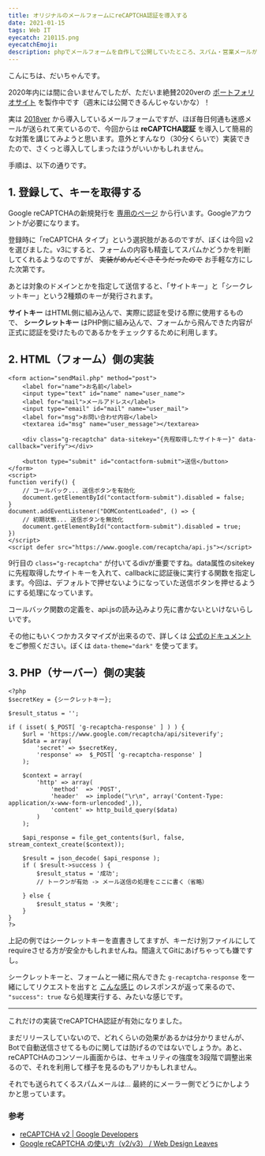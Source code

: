 ```yaml
---
title: オリジナルのメールフォームにreCAPTCHA認証を導入する
date: 2021-01-15
tags: Web IT
eyecatch: 210115.png
eyecatchEmoji:
description: phpでメールフォームを自作して公開していたところ、スパム・営業メールがたくさん来たのでreCAPTCHA認証を導入してみました。
---
```


こんにちは、だいちゃんです。

2020年内には間に合いませんでしたが、ただいま絶賛2020verの [ポートフォリオサイト](https://udcxx.me/) を製作中です（週末には公開できるんじゃないかな）！

実は [2018ver](https://udcxx.github.io/portfolio/old/2018/) から導入しているメールフォームですが、ほぼ毎日何通も迷惑メールが送られて来ているので、今回からは **reCAPTCHA認証** を導入して簡易的な対策を講じてみようと思います。意外とすんなり（30分くらいで）実装できたので、さくっと導入してしまったほうがいいかもしれません。

手順は、以下の通りです。

## 1. 登録して、キーを取得する

Google reCAPTCHAの新規発行を [専用のページ](https://www.google.com/recaptcha/admin/create) から行います。Googleアカウントが必要になります。

登録時に「reCAPTCHA タイプ」という選択肢があるのですが、ぼくは今回 v2 を選びました。v3にすると、フォームの内容も精査してスパムかどうかを判断してくれるようなのですが、 ~~実装がめんどくさそうだったので~~ お手軽な方にした次第です。

あとは対象のドメインとかを指定して送信すると、「サイトキー」と「シークレットキー」という2種類のキーが発行されます。

**サイトキー** はHTML側に組み込んで、実際に認証を受ける際に使用するもので、 **シークレットキー** はPHP側に組み込んで、フォームから飛んできた内容が正式に認証を受けたものであるかをチェックするために利用します。


## 2. HTML（フォーム）側の実装

```
<form action="sendMail.php" method="post">
	<label for="name">お名前</label>
	<input type="text" id="name" name="user_name">
	<label for="mail">メールアドレス</label>
	<input type="email" id="mail" name="user_mail">
	<label for="msg">お問い合わせ内容</label>
	<textarea id="msg" name="user_message"></textarea>

	<div class="g-recaptcha" data-sitekey="{先程取得したサイトキー}" data-callback="verify"></div>

	<button type="submit" id="contactform-submit">送信</button>
</form>
<script>
function verify() {
	// コールバック... 送信ボタンを有効化
	document.getElementById("contactform-submit").disabled = false;
}
document.addEventListener("DOMContentLoaded", () => {
	// 初期状態... 送信ボタンを無効化
	document.getElementById("contactform-submit").disabled = true;
})
</script>
<script defer src="https://www.google.com/recaptcha/api.js"></script>
```

9行目の `class="g-recaptcha"` が付いてるdivが重要ですね。data属性のsitekeyに先程取得したサイトキーを入れて、callbackに認証後に実行する関数を指定します。今回は、デフォルトで押せないようになっていた送信ボタンを押せるようにする処理になっています。

コールバック関数の定義を、api.jsの読み込みより先に書かないといけないらしいです。

その他にもいくつかカスタマイズが出来るので、詳しくは [公式のドキュメント](https://developers.google.com/recaptcha/docs/display#render_param) をご参照ください。ぼくは `data-theme="dark"` を使ってます。


## 3. PHP（サーバー）側の実装

```
<?php
$secretKey = {シークレットキー};

$result_status = '';

if ( isset( $_POST[ 'g-recaptcha-response' ] ) ) {
	$url = 'https://www.google.com/recaptcha/api/siteverify';
	$data = array(
		'secret' => $secretKey,
		'response' =>  $_POST[ 'g-recaptcha-response' ]
	);

	$context = array(
		'http' => array(
			'method'  => 'POST',
			'header'  => implode("\r\n", array('Content-Type: application/x-www-form-urlencoded',)),
			'content' => http_build_query($data)
		)
	);

	$api_response = file_get_contents($url, false, stream_context_create($context));

	$result = json_decode( $api_response );
	if ( $result->success ) {
		$result_status = '成功';
		// トークンが有効 -> メール送信の処理をここに書く（省略）

	} else {
		$result_status = '失敗';
	}
}
?>
```

上記の例ではシークレットキーを直書きしてますが、キーだけ別ファイルにしてrequireさせる方が安全かもしれませんね。間違えてGitにあげちゃっても嫌ですし。

シークレットキーと、フォームと一緒に飛んできた `g-recaptcha-response` を一緒にしてリクエストを出すと [こんな感じ](https://developers.google.com/recaptcha/docs/verify#api-response) のレスポンスが返って来るので、 `"success": true` なら処理実行する、みたいな感じです。

-----

これだけの実装でreCAPTCHA認証が有効になりました。

まだリリースしていないので、どれくらいの効果があるかは分かりませんが、Botで自動送信させてるものに関しては防げるのではないでしょうか。あと、reCAPTCHAのコンソール画面からは、セキュリティの強度を3段階で調整出来るので、それを利用して様子を見るのもアリかもしれません。

それでも送られてくるスパムメールは... 最終的にメーラー側でどうにかしようかと思っています。


### 参考

* [reCAPTCHA v2 | Google Developers](https://developers.google.com/recaptcha/docs/display)
* [Google reCAPTCHA の使い方（v2/v3） / Web Design Leaves](https://www.webdesignleaves.com/pr/plugins/google_recaptcha.php)
